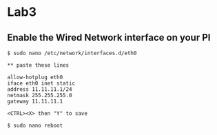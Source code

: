 # Lab3

## Enable the Wired Network interface on your PI

```
$ sudo nano /etc/network/interfaces.d/eth0

** paste these lines

allow-hotplug eth0
iface eth0 inet static
address 11.11.11.1/24
netmask 255.255.255.0
gateway 11.11.11.1

<CTRL><X> then "Y" to save

$ sudo nano reboot

```



